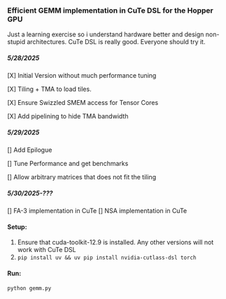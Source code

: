 ### Efficient GEMM implementation in CuTe DSL for the Hopper GPU

Just a learning exercise so i understand hardware better and design non-stupid architectures. CuTe DSL is really good. Everyone should try it.

##### 5/28/2025

[X] Initial Version without much performance tuning

[X] Tiling + TMA to load tiles.

[X] Ensure Swizzled SMEM access for Tensor Cores

[X] Add pipelining to hide TMA bandwidth

##### 5/29/2025

[] Add Epilogue

[] Tune Performance and get benchmarks

[] Allow arbitrary matrices that does not fit the tiling

##### 5/30/2025-???
[] FA-3 implementation in CuTe
[] NSA implementation in CuTe

#### Setup:
1. Ensure that cuda-toolkit-12.9 is installed. Any other versions will not work with CuTe DSL
2. `pip install uv && uv pip install nvidia-cutlass-dsl torch`

#### Run:
```
python gemm.py
```
